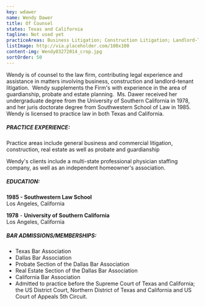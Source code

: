 ```yaml
---
key: wdawer
name: Wendy Dawer
title: Of Counsel
states: Texas and California
tagline: Not used yet
practiceAreas: Business Litigation; Construction Litigation; Landlord-Tenant Litigation; Probate and Guardianship.
listImage: http://via.placeholder.com/100x100
content-img: Wendy03272014_crop.jpg
sortOrder: 50
---
```

Wendy is of counsel to the law firm, contributing legal experience and assistance in matters involving business, construction and landlord-tenant litigation.  Wendy supplements the Firm's with experience in the area of guardianship, probate and estate planning.  Ms. Dawer received her undergraduate degree from the University of Southern California in 1978, and her juris doctorate degree from Southwestern School of Law in 1985.  Wendy is licensed to practice law in both Texas and California.

##### PRACTICE EXPERIENCE:

Practice areas include general business and commercial litigation, construction, real estate as well as probate and guardianship

Wendy's clients include a multi-state professional physician staffing company, as well as an independent homeowner's association.

##### EDUCATION:

**1985 - Southwestern Law School**<br>
Los Angeles, California

**1978** - **University of Southern California**<br>
Los Angeles, California

##### BAR ADMISSIONS/MEMBERSHIPS:

*   Texas Bar Association
*   Dallas Bar Association
*   Probate Section of the Dallas Bar Association
*   Real Estate Section of the Dallas Bar Association
*   California Bar Association
*   Admitted to practice before the Supreme Court of Texas and California; the US District Court, Northern District of Texas and California and US Court of Appeals 5th Circuit.
